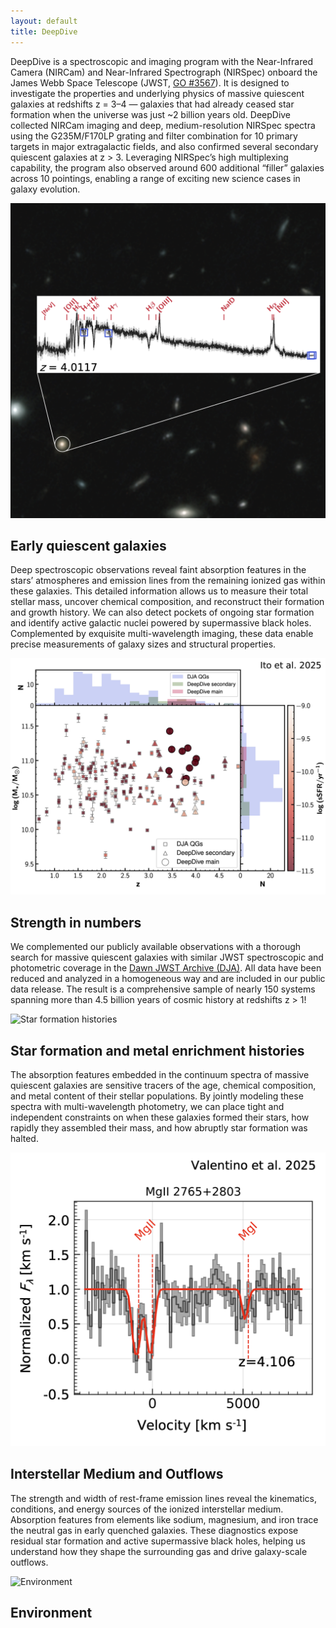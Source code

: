 ```yaml
---
layout: default
title: DeepDive
---
```


<!-- # DeepDive -->

DeepDive is a spectroscopic and imaging program with the Near-Infrared Camera (NIRCam) and Near-Infrared Spectrograph (NIRSpec) onboard the James Webb Space Telescope (JWST, [GO #3567](https://www.stsci.edu/jwst/science-execution/program-information?id=3567)). It is designed to investigate the properties and underlying physics of massive quiescent galaxies at redshifts z = 3–4 — galaxies that had already ceased star formation when the universe was just ~2 billion years old. DeepDive collected NIRCam imaging and deep, medium-resolution NIRSpec spectra using the G235M/F170LP grating and filter combination for 10 primary targets in major extragalactic fields, and also confirmed several secondary quiescent galaxies at z > 3. Leveraging NIRSpec’s high multiplexing capability, the program also observed around 600 additional “filler” galaxies across 10 pointings, enabling a range of exciting new science cases in galaxy evolution.

<div class="science-section">
  <div class="science-row">
    <img src="images/website_sxds_27434.png" alt="Quiescent Galaxies">
    <div>
      <h2>Early quiescent galaxies</h2>
      <p>Deep spectroscopic observations reveal faint absorption features in the stars’ atmospheres and emission lines from the remaining ionized gas within these galaxies. This detailed information allows us to measure their total stellar mass, uncover chemical composition, and reconstruct their formation and growth history. We can also detect pockets of ongoing star formation and identify active galactic nuclei powered by supermassive black holes. Complemented by exquisite multi-wavelength imaging, these data enable precise measurements of galaxy sizes and structural properties.</p>
    </div>
  </div>

<div class="science-row reverse">
  <img src="images/statistics.jpg" alt="Strength in numbers">
  <div>
    <h2>Strength in numbers</h2>
    <p>We complemented our publicly available observations with a thorough search for massive quiescent galaxies with similar JWST spectroscopic and photometric coverage in the 
      <a href="https://dawn-cph.github.io/dja/index.html" target="_blank" rel="noopener noreferrer">Dawn JWST Archive (DJA)</a>. 
      All data have been reduced and analyzed in a homogeneous way and are included in our public data release. 
      The result is a comprehensive sample of nearly 150 systems spanning more than 4.5 billion years of cosmic history at redshifts z > 1!
    </p>
  </div>
</div>

  <div class="science-row">
    <img src="/images/sfhs.jpg" alt="Star formation histories">
    <div>
      <h2>Star formation and metal enrichment histories</h2>
      <p>The absorption features embedded in the continuum spectra of massive quiescent galaxies are sensitive tracers of the age, chemical composition, and metal content of their stellar populations. By jointly modeling these spectra with multi-wavelength photometry, we can place tight and independent constraints on when these galaxies formed their stars, how rapidly they assembled their mass, and how abruptly star formation was halted.</p>
    </div>
  </div>

 <div class="science-row reverse">
  <img src="images/ism_outflows.png" alt="Interstellar medium and outflows">
  <div>
    <h2>Interstellar Medium and Outflows</h2>
    <p>
    The strength and width of rest-frame emission lines reveal the kinematics, conditions, and energy sources of the ionized interstellar medium. Absorption features from elements like sodium, magnesium, and iron trace the neutral gas in early quenched galaxies. These diagnostics expose residual star formation and active supermassive black holes, helping us understand how they shape the surrounding gas and drive galaxy-scale outflows.
    </p>
  </div>
</div>

  <div class="science-row">
    <img src="/images/environment.jpg" alt="Environment">
    <div>
      <h2>Environment</h2>
      <p></p>
    </div>
  </div>

</div>
